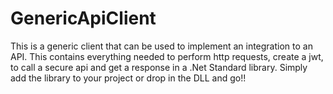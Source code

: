 # GenericApiClient
This is a generic client that can be used to implement an integration to an API.  This contains everything needed to perform http requests, create a jwt,  to call a secure api and get a response in a .Net Standard library.  Simply add the library to your project or drop in the DLL and go!! 

